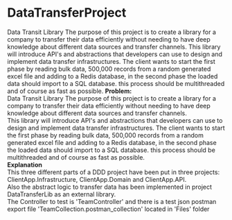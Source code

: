 # DataTransferProject
Data Transit Library The purpose of this project is to create a library for a company to transfer their data efficiently without needing to have deep knowledge about different data sources and transfer channels. This library will introduce API's and abstractions that developers can use to design and implement data transfer infrastructures. The client wants to start the first phase by reading bulk data, 500,000 records from a random generated excel file and adding to a Redis database, in the second phase the loaded data should import to a SQL database. this process should be multithreaded and of course as fast as possible.
<b>Problem:</b>
    <br />Data Transit Library The purpose of this project is to create a library for a company to transfer their data efficiently without needing to have deep knowledge about different data sources and transfer channels.
    <br />This library will introduce API's and abstractions that developers can use to design and implement data transfer infrastructures. The client wants to start the first phase by reading bulk data, 500,000 records from a random generated excel file and adding to a Redis database, in the second phase the loaded data should import to a SQL database.
    this process should be multithreaded and of course as fast as possible.
<br /><b>Explanation</b>
    <br />This three different parts of a DDD project have been put in three projects: ClientApp.Infrastructure, ClientApp.Domain and ClientApp.API.
    <br />Also the abstract logic to transfer data has been implemented in project DataTransferLib as an external library.
    <br />The Controller to test is 'TeamController' and there is a test json postman export file 'TeamCollection.postman_collection' located in 'Files' folder
    <br />
